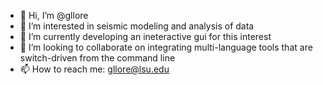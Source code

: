 - 👋 Hi, I’m @gllore
- 👀 I’m interested in seismic modeling and analysis of data
- 🌱 I’m currently developing an ineteractive gui for this interest
- 💞️ I’m looking to collaborate on integrating multi-language tools that are switch-driven from the command line
- 📫 How to reach me: gllore@lsu.edu

<!---
gllore/gllore is a ✨ special ✨ repository because its `README.md` (this file) appears on your GitHub profile.
You can click the Preview link to take a look at your changes.
--->
